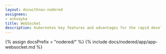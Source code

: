 ```yaml
---
layout: docwithnav-nodered
assignees:
- ashvayka
title: WebSocket
description: Kubernetes key features and advantages for the rapid development of IoT projects and applications.
---
```


{% assign docsPrefix = "nodered/" %}
{% include docs/nodered/app/app-websocket.md %}

